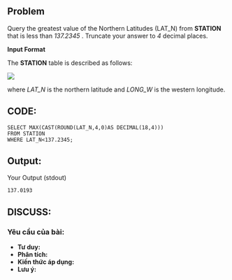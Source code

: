 ## Problem

Query the greatest value of the Northern Latitudes (LAT_N) from **STATION** that is less than _137.2345_ . Truncate your answer to _4_ decimal places.

**Input Format**

The **STATION** table is described as follows:

![](https://s3.amazonaws.com/hr-challenge-images/9336/1449345840-5f0a551030-Station.jpg)

where _LAT_N_ is the northern latitude and _LONG_W_ is the western longitude.

## CODE:

    SELECT MAX(CAST(ROUND(LAT_N,4,0)AS DECIMAL(18,4))) 
    FROM STATION 
    WHERE LAT_N<137.2345;
    
## Output:
Your Output (stdout)

    137.0193    

## DISCUSS:
### Yêu cầu của bài: 
- **Tư duy:** 
- **Phân tích:**
- **Kiến thức áp dụng:**
- **Lưu ý:**



